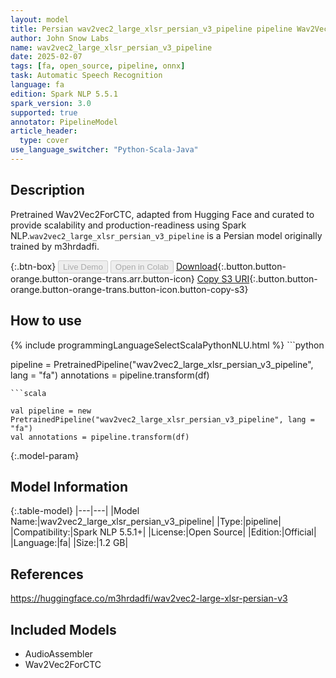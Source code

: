 ```yaml
---
layout: model
title: Persian wav2vec2_large_xlsr_persian_v3_pipeline pipeline Wav2Vec2ForCTC from m3hrdadfi
author: John Snow Labs
name: wav2vec2_large_xlsr_persian_v3_pipeline
date: 2025-02-07
tags: [fa, open_source, pipeline, onnx]
task: Automatic Speech Recognition
language: fa
edition: Spark NLP 5.5.1
spark_version: 3.0
supported: true
annotator: PipelineModel
article_header:
  type: cover
use_language_switcher: "Python-Scala-Java"
---
```


## Description

Pretrained Wav2Vec2ForCTC, adapted from Hugging Face and curated to provide scalability and production-readiness using Spark NLP.`wav2vec2_large_xlsr_persian_v3_pipeline` is a Persian model originally trained by m3hrdadfi.

{:.btn-box}
<button class="button button-orange" disabled>Live Demo</button>
<button class="button button-orange" disabled>Open in Colab</button>
[Download](https://s3.amazonaws.com/auxdata.johnsnowlabs.com/public/models/wav2vec2_large_xlsr_persian_v3_pipeline_fa_5.5.1_3.0_1738909639254.zip){:.button.button-orange.button-orange-trans.arr.button-icon}
[Copy S3 URI](s3://auxdata.johnsnowlabs.com/public/models/wav2vec2_large_xlsr_persian_v3_pipeline_fa_5.5.1_3.0_1738909639254.zip){:.button.button-orange.button-orange-trans.button-icon.button-copy-s3}

## How to use



<div class="tabs-box" markdown="1">
{% include programmingLanguageSelectScalaPythonNLU.html %}
```python

pipeline = PretrainedPipeline("wav2vec2_large_xlsr_persian_v3_pipeline", lang = "fa")
annotations =  pipeline.transform(df)   

```
```scala

val pipeline = new PretrainedPipeline("wav2vec2_large_xlsr_persian_v3_pipeline", lang = "fa")
val annotations = pipeline.transform(df)

```
</div>

{:.model-param}
## Model Information

{:.table-model}
|---|---|
|Model Name:|wav2vec2_large_xlsr_persian_v3_pipeline|
|Type:|pipeline|
|Compatibility:|Spark NLP 5.5.1+|
|License:|Open Source|
|Edition:|Official|
|Language:|fa|
|Size:|1.2 GB|

## References

https://huggingface.co/m3hrdadfi/wav2vec2-large-xlsr-persian-v3

## Included Models

- AudioAssembler
- Wav2Vec2ForCTC